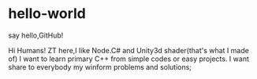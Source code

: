 # hello-world
say hello,GitHub!

Hi Humans!
ZT here,I like Node.C# and Unity3d shader(that's what I made of)
I want to learn primary C++ from simple codes or easy projects.
I want share to everybody my winform problems and solutions;
